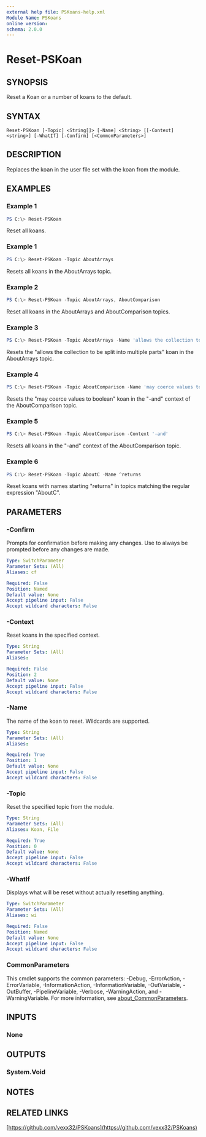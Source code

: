 ```yaml
---
external help file: PSKoans-help.xml
Module Name: PSKoans
online version:
schema: 2.0.0
---
```


# Reset-PSKoan

## SYNOPSIS
Reset a Koan or a number of koans to the default.

## SYNTAX

```
Reset-PSKoan [-Topic] <String[]> [-Name] <String> [[-Context] <string>] [-WhatIf] [-Confirm] [<CommonParameters>]
```

## DESCRIPTION
Replaces the koan in the user file set with the koan from the module.

## EXAMPLES

### Example 1
```powershell
PS C:\> Reset-PSKoan
```

Reset all koans.

### Example 1
```powershell
PS C:\> Reset-PSKoan -Topic AboutArrays
```

Resets all koans in the AboutArrays topic.

### Example 2
```powershell
PS C:\> Reset-PSKoan -Topic AboutArrays, AboutComparison
```

Reset all koans in the AboutArrays and AboutComparison topics.

### Example 3
```powershell
PS C:\> Reset-PSKoan -Topic AboutArrays -Name 'allows the collection to be split into multiple parts'
```

Resets the "allows the collection to be split into multiple parts" koan in the AboutArrays topic.

### Example 4
```powershell
PS C:\> Reset-PSKoan -Topic AboutComparison -Name 'may coerce values to boolean' -Context '-and'
```

Resets the "may coerce values to boolean" koan in the "-and" context of the AboutComparison topic.

### Example 5
```powershell
PS C:\> Reset-PSKoan -Topic AboutComparison -Context '-and'
```

Resets all koans in the "-and" context of the AboutComparison topic.

### Example 6
```powershell
PS C:\> Reset-PSKoan -Topic AboutC -Name ^returns
```

Reset koans with names starting "returns" in topics matching the regular expression "AboutC".

## PARAMETERS

### -Confirm
Prompts for confirmation before making any changes. Use to always be prompted before any changes are made.

```yaml
Type: SwitchParameter
Parameter Sets: (All)
Aliases: cf

Required: False
Position: Named
Default value: None
Accept pipeline input: False
Accept wildcard characters: False
```

### -Context
Reset koans in the specified context.

```yaml
Type: String
Parameter Sets: (All)
Aliases:

Required: False
Position: 2
Default value: None
Accept pipeline input: False
Accept wildcard characters: False
```

### -Name
The name of the koan to reset. Wildcards are supported.

```yaml
Type: String
Parameter Sets: (All)
Aliases:

Required: True
Position: 1
Default value: None
Accept pipeline input: False
Accept wildcard characters: False
```

### -Topic
Reset the specified topic from the module.

```yaml
Type: String
Parameter Sets: (All)
Aliases: Koan, File

Required: True
Position: 0
Default value: None
Accept pipeline input: False
Accept wildcard characters: False
```

### -WhatIf
Displays what will be reset without actually resetting anything.

```yaml
Type: SwitchParameter
Parameter Sets: (All)
Aliases: wi

Required: False
Position: Named
Default value: None
Accept pipeline input: False
Accept wildcard characters: False
```

### CommonParameters
This cmdlet supports the common parameters: -Debug, -ErrorAction, -ErrorVariable, -InformationAction, -InformationVariable, -OutVariable, -OutBuffer, -PipelineVariable, -Verbose, -WarningAction, and -WarningVariable. For more information, see [about_CommonParameters](http://go.microsoft.com/fwlink/?LinkID=113216).

## INPUTS

### None

## OUTPUTS

### System.Void
## NOTES

## RELATED LINKS

[https://github.com/vexx32/PSKoans](https://github.com/vexx32/PSKoans)